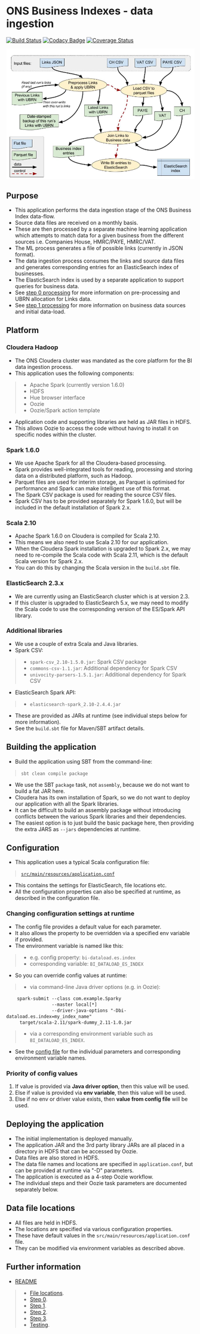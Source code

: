 # ONS Business Indexes - data ingestion ##

[![Build Status](https://travis-ci.org/ONSdigital/business-index-dataload.svg?branch=master)](https://travis-ci.org/ONSdigital/business-index-dataload) [![Codacy Badge](https://api.codacy.com/project/badge/Grade/f81d61b38d644085af0ad7573addad80)](https://www.codacy.com/app/ONSDigital/business-index-dataload?utm_source=github.com&utm_medium=referral&utm_content=ONSdigital/business-index-dataload&utm_campaign=badger) [![Coverage Status](https://coveralls.io/repos/github/ONSdigital/business-index-dataload/badge.svg?branch=develop)](https://coveralls.io/github/ONSdigital/business-index-dataload?branch=develop) 

![](./docs/bi-ingestion-data-flow.jpg)

## Purpose ##

* This application performs the data ingestion stage of the ONS Business Index data-flow.
* Source data files are received on a monthly basis.
* These are then processed by a separate machine learning application which attempts to match data for a given business from the different sources i.e. Companies House, HMRC/PAYE, HMRC/VAT.
* The ML process generates a file of possible links (currently in JSON format). 
* The data ingestion process consumes the links and source data files and generates corresponding entries for an ElasticSearch index of businesses.
* The ElasticSearch index is used by a separate application to support queries for business data.
* See [step 0 processing](./docs/bi-dataload-step-0.md) for more information on pre-processing and UBRN allocation for Links data.
* See [step 1 processing](./docs/bi-dataload-step-1.md) for more information on business data sources and initial data-load.

## Platform ##

### Cloudera Hadoop ###

* The ONS Cloudera cluster was mandated as the core platform for the BI data ingestion process.
* This application uses the following components:

> * Apache Spark (currently version 1.6.0)
> * HDFS
> * Hue browser interface
> * Oozie
> * Oozie/Spark action template

* Application code and supporting libraries are held as JAR files in HDFS.
* This allows Oozie to access the code without having to install it on specific nodes within the cluster.

### Spark 1.6.0 ###

* We use Apache Spark for all the Cloudera-based processing.
* Spark provides well-integrated tools for reading, processing and storing data on a distributed platform, such as Hadoop.
* Parquet files are used for interim storage, as Parquet is optimised for performance and Spark can make intelligent use of this format.
* The Spark CSV package is used for reading the source CSV files.
* Spark CSV has to be provided separately for Spark 1.6.0, but will be included in the default installation of Spark 2.x.

### Scala 2.10 ###

* Apache Spark 1.6.0 on Cloudera is compiled for Scala 2.10.
* This means we also need to use Scala 2.10 for our application.
* When the Cloudera Spark installation is upgraded to Spark 2.x, we may need to re-compile the Scala code with Scala 2.11, which is the default Scala version for Spark 2.x.
* You can do this by changing the Scala version in the `build.sbt` file.

### ElasticSearch 2.3.x ###

* We are currently using an ElasticSearch cluster which is at version 2.3.
* If this cluster is upgraded to ElasticSearch 5.x, we may need to modify the Scala code to use the corresponding version of the ES/Spark API library.

### Additional libraries ###

* We use a couple of extra Scala and Java libraries.
* Spark CSV:

> * `spark-csv_2.10-1.5.0.jar`: Spark CSV package
> * `commons-csv-1.1.jar`: Additional dependency for Spark CSV
> * `univocity-parsers-1.5.1.jar`: Additional dependency for Spark CSV

* ElasticSearch Spark API:

> * `elasticsearch-spark_2.10-2.4.4.jar`

* These are provided as JARs at runtime (see individual steps below for more information).
* See the `build.sbt` file for Maven/SBT artifact details.

## Building the application ##

* Build the application using SBT from the command-line:

> `sbt clean compile package`

* We use the SBT `package` task, not `assembly`, because we do not want to build a fat JAR here.
* Cloudera has its own installation of Spark, so we do not want to deploy our application with all the Spark libraries.
* It can be difficult to build an assembly package without introducing conflicts between the various Spark libraries and their dependencies.
* The easiest option is to just build the basic package here, then providing the extra JARS as `--jars` dependencies at runtime.

## Configuration ##

* This application uses a typical Scala configuration file:

> [`src/main/resources/application.conf`](./src/main/resources/application.conf)

* This contains the settings for ElasticSearch, file locations etc.
* All the configuration properties can also be specified at runtime, as described in the configuration file.

### Changing configuration settings at runtime ###

* The config file provides a default value for each parameter.
* It also allows the property to be overridden via a specified env variable if provided.
* The environment variable is named like this:

> * e.g. config property:   `bi-dataload.es.index`
> * corresponding variable: `BI_DATALOAD_ES_INDEX`

* So you can override config values at runtime:

> * via command-line Java driver options (e.g. in Oozie):

```
	spark-submit --class com.example.Sparky 
	             --master local[*] 
	             --driver-java-options "-Dbi-dataload.es.index=my_index_name" 
	 target/scala-2.11/spark-dummy_2.11-1.0.jar
```

> * via a corresponding environment variable such as `BI_DATALOAD_ES_INDEX`.

* See the [config file](./src/main/resources/application.conf) for the individual parameters and corresponding environment variable names.
 

### Priority of config values ###

1.  If value is provided via **Java driver option**, then this value will be used.
2.  Else if value is provided via **env variable**, then this value will be used.
3.  Else if no env or driver value exists, then **value from config file** will be used.


## Deploying the application ##

* The initial implementation is deployed manually.
* The application JAR and the 3rd party library JARs are all placed in a directory in HDFS that can be accessed by Oozie.
* Data files are also stored in HDFS.
* The data file names and locations are specified in `application.conf`, but can be provided at runtime via "-D" parameters.
* The application is executed as a 4-step Oozie workflow.
* The individual steps and their Oozie task parameters are documented separately below.


## Data file locations ##

* All files are held in HDFS.
* The locations are specified via various configuration properties.
* These have default values in the `src/main/resources/application.conf` file.
* They can be modified via environment variables as described above.


## Further information ##

* [README](../README.md)

> * [File locations](./docs/bi-dataload-file-locations.md).
> * [Step 0](./docs/bi-dataload-step-0.md).
> * [Step 1](./docs/bi-dataload-step-1.md).
> * [Step 2](./docs/bi-dataload-step-2.md).
> * [Step 3](./bi-dataload-step-3.md).
> * [Testing](./bi-dataload-testing.md).
